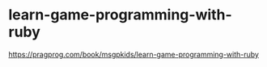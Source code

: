 # learn-game-programming-with-ruby
https://pragprog.com/book/msgpkids/learn-game-programming-with-ruby
